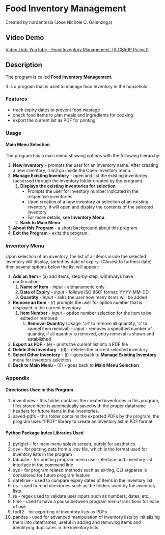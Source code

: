 # Food Inventory Management

Created by nordentesla (Jose Nichole C. Galenzoga)

## Video Demo

[Video Link: YouTube - Food Inventory Management: (A CS50P Project)](https://youtu.be/mAvYRrpPL_Y)

## Description

The program is called **Food Inventory Management**.

It is a program that is used to manage food inventory in the household.

### Features

* track expiry dates to prevent food wastage
* check food items to plan meals and ingredients for cooking
* export the current list as PDF for printing

### Usage

#### Main Menu Selection

The program has a main menu showing options with the following hierarchy:

1. **New Inventory** - prompts the user for an inventory name. After creating a new inventory, it will go inside the Open Inventory menu.
1. **Manage Existing Inventory** - open and list the existing inventories (accessed through the inventory folder created by the program).
    1. **Displays the existing inventories for selection**
        * Prompts the user for inventory number indicated in the respective inventories.
        * Upon creation of a new inventory or selection of an existing inventory, it will open and display the contents of the selected inventory.
        * For more details, see **Inventory Menu**.
    1. **Back to Main Menu**
1. **About this Program** - a short background about this program.
1. **Exit the Program** - exits the program.

### Inventory Menu

Upon selection of an inventory, the list of all items inside the selected inventory will display, sorted by date of expiry. (Closest to furthest date) then several options below the list will appear:

1. **Add an Item** - (a) add items, step-by-step, will always have confirmation:
    1. **Name of Item** - *input* - alphanumeric only
    1. **Date of Expiry** - *input* - follows ISO 8601 format: YYYY-MM-DD
    1. **Quantity** - *input* - asks the user how many items will be added
1. **Remove an Item** - (r) prompts the user for option number that is displayed in the current inventory
    1. **Item Number** - *input* - option number selection for the item to be edited or removed
        1. **Removal Quantity**  (Usage: 'all' to remove all quantity, 'c' to cancel item removal) - *input* - removes a specified number of quantity, if all quantity is removed, entry removal is shown and established
1. **Export as PDF** - (e) - prints the current list into a PDF file
1. **Delete this Inventory** - (d) - deletes the current selected inventory
1. **Select Other Inventory** - (i) - goes back to **Manage Existing Inventory** menu for inventory selection
1. **Back to Main Menu** - (0) - goes back to **Main Menu Selection**

### Appendix

#### Directories Used in this Program

1. inventories - this folder contains the created inventories in this program, files stored here is automatically saved with the proper dataframe headers for future items in the inventories.
1. saved-pdfs - this folder contains the exported PDFs by the program, the program uses "FPDF" library to create an inventory list in PDF format.

#### Python Package Index Libraries Used

1. pyfiglet - for main menu splash screen, purely for aesthetics.
1. csv - for parsing data from a .csv file, which is the format used for inventory lists in the program
1. tabulate - for printing program menu user interface and inventory list interface in the command line
1. sys - for program related methods such as exiting, CLI argparse is considered for future program feature
1. datetime - used to compare expiry dates of items in the inventory list
1. os - used to read directories such as the folders used by the inventory lists
1. re - regex used to validate user inputs such as numbers, dates, etc..
1. time - used to have a pause between program menu transitions for ease of use
1. fpdf2 - for exporting of inventory lists as PDFs
1. pandas - used for advanced manipulation of inventory lists by initializing them into dataframes, useful in adding and removing items and identifying duplicates in the inventory lists.
